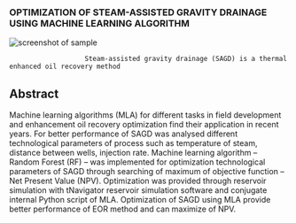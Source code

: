 ###  OPTIMIZATION OF STEAM-ASSISTED GRAVITY DRAINAGE USING MACHINE LEARNING ALGORITHM
![screenshot of sample](https://apschool.ru/wp-content/uploads/2016/06/2010-11-depth-conversion-fig03-1024x752.jpg)

                       Steam-assisted gravity drainage (SAGD) is a thermal enhanced oil recovery method

## Abstract 
Machine learning algorithms (MLA) for different tasks in field development and enhancement oil recovery optimization find their application in recent years. For better performance of SAGD was analysed different technological parameters of process such as temperature 
of steam, distance between wells, injection rate. Machine learning algorithm – Random Forest (RF) – was implemented for optimization
technological parameters of SAGD through searching of maximum of objective function – Net Present Value (NPV). Optimization was provided 
through reservoir simulation with tNavigator reservoir simulation software and conjugate internal Python script of MLA. Optimization of 
SAGD using MLA provide better performance of EOR method and can maximize of NPV.
